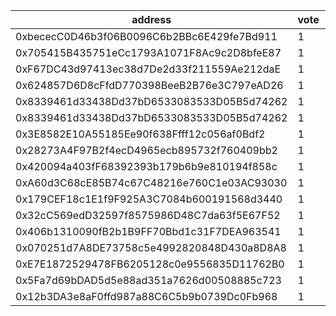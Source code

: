 address|vote|timestamp|signature
---|---|---|---
0xbececC0D46b3f06B0096C6b2BBc6E429fe7Bd911|1|1618331254|0xc0629b2276953a57bbf941e7ce85e6f995a0917e5def98be986a84734290f67700728ef40927c8b829a4d7fa04aac7ee594cf0f9255c2e19026cfae31d7673911c
0x705415B435751eCc1793A1071F8Ac9c2D8bfeE87|1|1618331655|0xfd982307e857ea56c3b0499de3885390032779d281207ef8094e5ad84d1e9a4b4d6ce5f538308d417ae0c9c9fd5e28355daa8d4dec22b01f71ff3a40c7fc22831c
0xF67DC43d97413ec38d7De2d33f211559Ae212daE|1|1618331670|0xcf3d8fa4ef200038f25dc4314274dacb0c80d1460e980b544462a383c4b8ceae6ce240bb4a0b78341d70cefb87882beef9654158696416fc23ce13588a65b0801c
0x624857D6D8cFfdD770398BeeB2B76e3C797eAD26|1|1618332677|0xd3d22e1212a9690f0cf61e7c8c568d67cd76bef04e1ef4bc24f4a9247c161b744759bd991594897e314b64940c59fdc3f3b2a6f599e6f8e97063395cc5781ac51c
0x8339461d33438Dd37bD6533083533D05B5d74262|1|1618333319|0xc24f7676d7b8e6eacf6ec104226cf63d34e5004373aa67061ae543d1d5bf2c0e19f7e272a1de3cebaf39ce719fc17fa107f5bdc3486e98d79503847e093359981b
0x8339461d33438Dd37bD6533083533D05B5d74262|1|1618333365|0xea502c73f11fce8c8c0236455a9051a6646bb24192a59e2e2d898f714fee3bac106c27c00f868f6989afcffc050261c078cc72aa05885dc99406b86f6f0bf0081c
0x3E8582E10A55185Ee90f638Ffff12c056af0Bdf2|1|1618333857|0x71dc4ae914c12d025f9d866b2e96a9f032403a0e69c56aed7d395de11ad1cb14159a5d9e424d093b3100050647f47269de8902eddc4e3df64542e84507d4428f1b
0x28273A4F97B2f4ecD4965ecb895732f760409bb2|1|1618339189|0xc6aa6e1d5ef1f31aeaa3a9b6207391a32732e4d5022101e66f65091b660857692ebe4e64bc2541080e6cb23500159306afc7ad9fdf848205630e8fdc83ccc60d1c
0x420094a403fF68392393b179b6b9e810194f858c|1|1618359492|0xb4442c2413e763c00de0eca248051382413325c7a6c31eebe5f61b092850b10344e99947908d786d1532832e8377f495f0dc5376f09eccd6be6f4f291b9d24a21b
0xA60d3C68cE85B74c67C48216e760C1e03AC93030|1|1618361220|0x98a617a3e1e5d0fa7dd1e08bb603afe656053a70646ae73e174bf5f46cb9fb6310e9a95ad96b07ddeabbcf35e4d95aa7500f0d36b022c570edbc98da3f15cf701b
0x179CEF18c1E1f9F925A3C7084b600191568d3440|1|1618363277|0xa945b9d7b89404e836bb2de326e286b964385165270ac7b41a888a88b4eee04434e8e6681d3dafdda618feeb28fea94d02c86ee7eed379b035b36f7465121e701c
0x32cC569edD32597f8575986D48C7da63f5E67F52|1|1618364927|0x3af0278f351a5b206782b386d4c7ab0691022ac176b913e0b129c77724c07820520822390b143f3fb5635a18def446f913a443987a474dd65a8b12414236053b1c
0x406b1310090fB2b1B9FF70Bbd1c31F7DEA963541|1|1618366131|0xb7492c790be205618382ca5a74eeb076a0ef17089e650e19d07fa097c85494474e18f44a46c0974f19a27d761b50d14f93f0a458b049e98d8e749f74117032ed1b
0x070251d7A8DE73758c5e4992820848D430a8D8A8|1|1618393175|0xd33c42799b99178e17e9b574e7fbd6de4b380f790a0b5de74feb84cacf4fef4d1e8a355b18eb2f20503187f7d1c34640f76bab5bd65e6e719177b5255bccb8541b
0xE7E1872529478FB6205128c0e9556835D11762B0|1|1618393954|0x4161b8f63517dc17b178fd68b97924d42d8906e9bd4438b2831e918ca551c58d4c60593194272cb1bf4ab5bad0d44e35eb570254167b28df4935da15bb13d15b1c
0x5Fa7d69bDAD5d5e88ad351a7626d00508885c723|1|1618394717|0x77e9df25c784dfd0c4e05d57fb44ebb86015e346c8cd5d401066b8fdcb318a9b23686d309f8b8fe08d27ad1e88e4109e9be4c7b6df07fe8b21eb443aa95c82b71b
0x12b3DA3e8aF0ffd987a88C6C5b9b0739Dc0Fb968|1|1618397455|0x037196334d790a0c8a4b345cef916632a047a82be0d3740b29e2e8d9ec731f77061d4c0fb7297f189d9204a939a692f2b03636d1c2cd6591716696186862e4cf1b